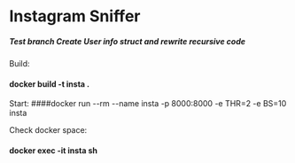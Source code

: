 # Instagram Sniffer

##### Test branch Create User info struct and rewrite recursive code

Build:
#### docker build -t insta .
Start:
####docker run --rm --name insta -p 8000:8000 -e THR=2 -e BS=10 insta

Check docker space:
#### docker exec -it insta sh
